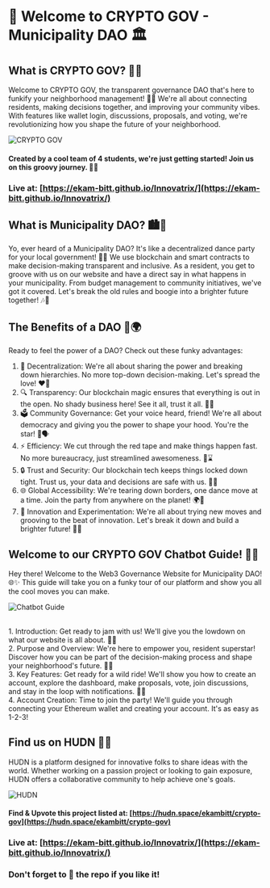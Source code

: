 # 🚀 Welcome to CRYPTO GOV - Municipality DAO 🏛️

## What is CRYPTO GOV? 🤔🏢
Welcome to CRYPTO GOV, the transparent governance DAO that's here to funkify your neighborhood management! 🎉💃 We're all about connecting residents, making decisions together, and improving your community vibes. With features like wallet login, discussions, proposals, and voting, we're revolutionizing how you shape the future of your neighborhood. 

![CRYPTO GOV](https://github.com/Ekam-Bitt/Innovatrix/assets/74407205/e1f22174-470f-4552-ba35-fd9c5baabffd)

#### Created by a cool team of 4 students, we're just getting started! Join us on this groovy journey. 🌈🌟
### Live at: [https://ekam-bitt.github.io/Innovatrix/](https://ekam-bitt.github.io/Innovatrix/)

## What is Municipality DAO? 🏙️🤝
Yo, ever heard of a Municipality DAO? It's like a decentralized dance party for your local government! 🎊🕺 We use blockchain and smart contracts to make decision-making transparent and inclusive. As a resident, you get to groove with us on our website and have a direct say in what happens in your municipality. From budget management to community initiatives, we've got it covered. Let's break the old rules and boogie into a brighter future together! 🎶🤩

## The Benefits of a DAO 💪🌍
Ready to feel the power of a DAO? Check out these funky advantages: 
1. 🔄 Decentralization: We're all about sharing the power and breaking down hierarchies. No more top-down decision-making. Let's spread the love! ❤️🤝
2. 🔍 Transparency: Our blockchain magic ensures that everything is out in the open. No shady business here! See it all, trust it all. 👀✨
3. 🗳️ Community Governance: Get your voice heard, friend! We're all about democracy and giving you the power to shape your hood. You're the star! 🌟🗣️
4. ⚡ Efficiency: We cut through the red tape and make things happen fast. No more bureaucracy, just streamlined awesomeness. 🚀⌛
5. 🔒 Trust and Security: Our blockchain tech keeps things locked down tight. Trust us, your data and decisions are safe with us. 💎🔐
6. 🌐 Global Accessibility: We're tearing down borders, one dance move at a time. Join the party from anywhere on the planet! 🌍🌟
7. 🚀 Innovation and Experimentation: We're all about trying new moves and grooving to the beat of innovation. Let's break it down and build a brighter future! 🕺💡
  
## Welcome to our CRYPTO GOV Chatbot Guide! 🤖💬
Hey there! Welcome to the Web3 Governance Website for Municipality DAO! 🌐✨ This guide will take you on a funky tour of our platform and show you all the cool moves you can make.

![Chatbot Guide](https://github.com/Ekam-Bitt/Ekam-Bitt/assets/74407205/89662307-306d-4b59-b2bb-fb4e709a5f45)

<br> 1. Introduction: Get ready to jam with us! We'll give you the lowdown on what our website is all about. 🎵🎉
<br> 2. Purpose and Overview: We're here to empower you, resident superstar! Discover how you can be part of the decision-making process and shape your neighborhood's future. 🌟🏡
<br> 3. Key Features: Get ready for a wild ride! We'll show you how to create an account, explore the dashboard, make proposals, vote, join discussions, and stay in the loop with notifications. 🎩💃
<br> 4. Account Creation: Time to join the party! We'll guide you through connecting your Ethereum wallet and creating your account. It's as easy as 1-2-3!

## Find us on HUDN 👀👀
HUDN is a platform designed for innovative folks to share ideas with the world. Whether working on a passion project or looking to gain exposure, HUDN offers a collaborative community to help achieve one's goals.

![HUDN](https://github.com/Ekam-Bitt/Ekam-Bitt/assets/74407205/8922980b-5795-418e-b0f7-690f9d78bf0b)

#### Find & Upvote this project listed at: [https://hudn.space/ekambitt/crypto-gov](https://hudn.space/ekambitt/crypto-gov)

### Live at: [https://ekam-bitt.github.io/Innovatrix/](https://ekam-bitt.github.io/Innovatrix/)
### Don't forget to 🌟 the repo if you like it!
